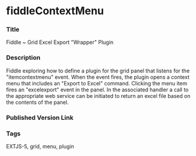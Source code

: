 fiddleContextMenu
======

### Title
Fiddle ~ Grid Excel Export "Wrapper" Plugin

### Description

Fiddle exploring how to define a plugin for the grid panel that listens for the "itemcontextmenu" event.  When 
the event fires, the plugin opens a context menu that includes an "Export to Excel" command. Clicking the menu item 
fires an "excelexport" event in the panel. In the associated handler a call to the appropriate web service
can be initiated to return an excel file based on the contents of the panel.

### Published Version Link


### Tags
EXTJS-5, grid, menu, plugin
